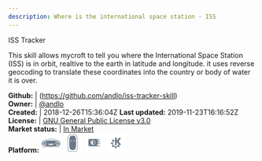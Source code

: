 ```yaml
---
description: Where is the international space station - ISS
---
```

ISS Tracker

This skill allows mycroft to tell you where the International Space Station (ISS) is in orbit, realtive
to the earth in latitude and longitude. it uses reverse geocoding to translate these coordinates
into the country or body of water it is over.

**Github:** | (https://github.com/andlo/iss-tracker-skill)  
**Owner:** | [@andlo](https://github.com/andlo)  
**Created:** | 2018-12-26T15:36:04Z  **Last updated:** 2019-11-23T16:16:52Z  
**License:** | [GNU General Public License v3.0](https://api.github.com/licenses/gpl-3.0)  
**Market status:** | [In Market](https://market.mycroft.ai/skill/iss-tracker)  
**Platform:**   ![](.gitbook/assets/mark-1-icon.png)  ![](.gitbook/assets/mark-2-icon.png)  ![](.gitbook/assets/picroft-icon.png)  ![](.gitbook/assets/kde.png)   
